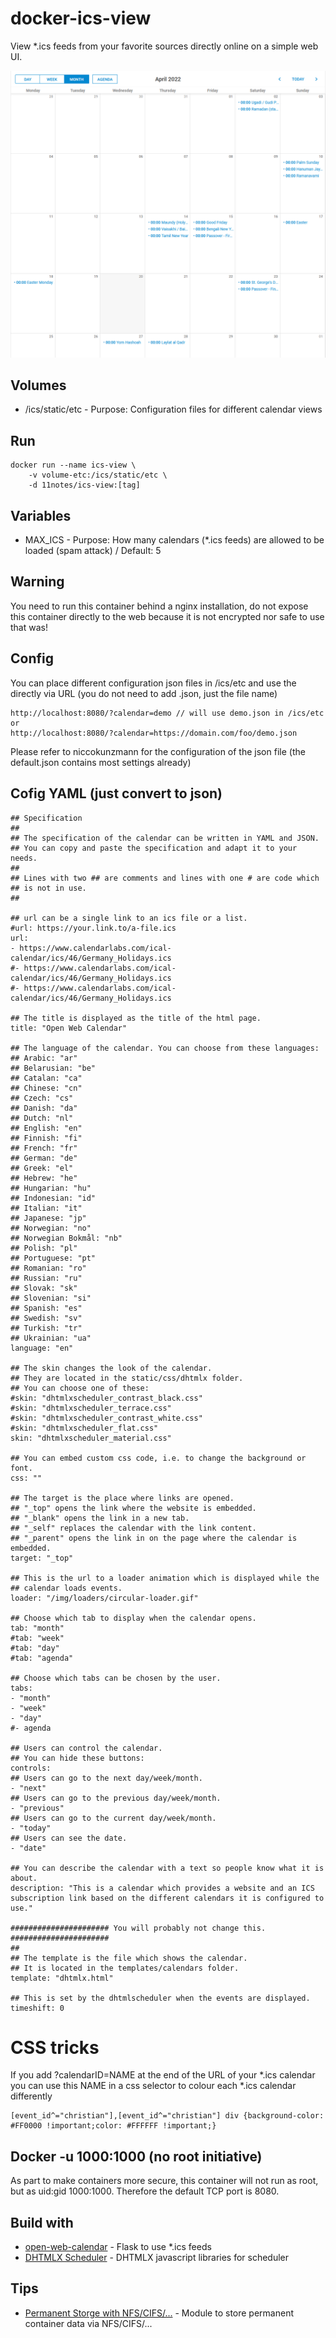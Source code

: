 # docker-ics-view
View *.ics feeds from your favorite sources directly online on a simple web UI.

![Calendar View](screenshots/default.json.png?raw=true "Calendar View (default.json)")

## Volumes
* /ics/static/etc - Purpose: Configuration files for different calendar views

## Run
```shell
docker run --name ics-view \
    -v volume-etc:/ics/static/etc \
    -d 11notes/ics-view:[tag]
```

## Variables
* MAX_ICS - Purpose: How many calendars (*.ics feeds) are allowed to be loaded (spam attack) / Default: 5

## Warning
You need to run this container behind a nginx installation, do not expose this container directly to the web because it is not encrypted nor safe to use that was!

## Config
You can place different configuration json files in /ics/etc and use the directly via URL (you do not need to add .json, just the file name)
```shell
http://localhost:8080/?calendar=demo // will use demo.json in /ics/etc
or
http://localhost:8080/?calendar=https://domain.com/foo/demo.json
```
Please refer to niccokunzmann for the configuration of the json file (the default.json contains most settings already)

## Cofig YAML (just convert to json)
```shell
## Specification
##
## The specification of the calendar can be written in YAML and JSON.
## You can copy and paste the specification and adapt it to your needs.
##
## Lines with two ## are comments and lines with one # are code which
## is not in use.
##

## url can be a single link to an ics file or a list.
#url: https://your.link.to/a-file.ics
url:
- https://www.calendarlabs.com/ical-calendar/ics/46/Germany_Holidays.ics
#- https://www.calendarlabs.com/ical-calendar/ics/46/Germany_Holidays.ics
#- https://www.calendarlabs.com/ical-calendar/ics/46/Germany_Holidays.ics

## The title is displayed as the title of the html page.
title: "Open Web Calendar"

## The language of the calendar. You can choose from these languages:
## Arabic: "ar"
## Belarusian: "be"
## Catalan: "ca"
## Chinese: "cn"
## Czech: "cs"
## Danish: "da"
## Dutch: "nl"
## English: "en"
## Finnish: "fi"
## French: "fr"
## German: "de"
## Greek: "el"
## Hebrew: "he"
## Hungarian: "hu"
## Indonesian: "id"
## Italian: "it"
## Japanese: "jp"
## Norwegian: "no"
## Norwegian Bokmål: "nb"
## Polish: "pl"
## Portuguese: "pt"
## Romanian: "ro"
## Russian: "ru"
## Slovak: "sk"
## Slovenian: "si"
## Spanish: "es"
## Swedish: "sv"
## Turkish: "tr"
## Ukrainian: "ua"
language: "en"

## The skin changes the look of the calendar.
## They are located in the static/css/dhtmlx folder.
## You can choose one of these:
#skin: "dhtmlxscheduler_contrast_black.css"
#skin: "dhtmlxscheduler_terrace.css"
#skin: "dhtmlxscheduler_contrast_white.css"
#skin: "dhtmlxscheduler_flat.css"
skin: "dhtmlxscheduler_material.css"

## You can embed custom css code, i.e. to change the background or font.
css: ""

## The target is the place where links are opened.
## "_top" opens the link where the website is embedded.
## "_blank" opens the link in a new tab.
## "_self" replaces the calendar with the link content.
## "_parent" opens the link in on the page where the calendar is embedded.
target: "_top"

## This is the url to a loader animation which is displayed while the
## calendar loads events.
loader: "/img/loaders/circular-loader.gif"

## Choose which tab to display when the calendar opens.
tab: "month"
#tab: "week"
#tab: "day"
#tab: "agenda"

## Choose which tabs can be chosen by the user.
tabs:
- "month"
- "week"
- "day"
#- agenda

## Users can control the calendar.
## You can hide these buttons:
controls:
## Users can go to the next day/week/month.
- "next"
## Users can go to the previous day/week/month.
- "previous"
## Users can go to the current day/week/month.
- "today"
## Users can see the date.
- "date"

## You can describe the calendar with a text so people know what it is about.
description: "This is a calendar which provides a website and an ICS subscription link based on the different calendars it is configured to use."

###################### You will probably not change this. ######################
##
## The template is the file which shows the calendar.
## It is located in the templates/calendars folder.
template: "dhtmlx.html"

## This is set by the dhtmlscheduler when the events are displayed.
timeshift: 0
```

# CSS tricks
If you add ?calendarID=NAME at the end of the URL of your *.ics calendar you can use this NAME in a css selector to colour each *.ics calendar differently
```shell
[event_id^="christian"],[event_id^="christian"] div {background-color: #FF0000 !important;color: #FFFFFF !important;}
```

## Docker -u 1000:1000 (no root initiative)
As part to make containers more secure, this container will not run as root, but as uid:gid 1000:1000. Therefore the default TCP port is 8080.

## Build with
* [open-web-calendar](https://github.com/niccokunzmann/open-web-calendar) - Flask to use *.ics feeds
* [DHTMLX Scheduler](https://dhtmlx.com/docs/products/dhtmlxScheduler/) - DHTMLX javascript libraries for scheduler

## Tips
* [Permanent Storge with NFS/CIFS/...](https://github.com/11notes/alpine-docker-netshare) - Module to store permanent container data via NFS/CIFS/...